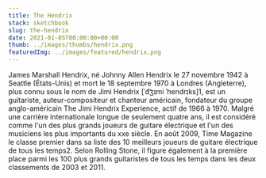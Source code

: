 ```yaml
---
title: The Hendrix
stack: sketchbook
slug: the-hendrix
date: 2021-01-05T00:00:00+00:00
thumb: ../images/thumbs/hendrix.png
featuredImg: ../images/featured/hendrix.png
---
```


James Marshall Hendrix, né Johnny Allen Hendrix le 27 novembre 1942 à Seattle (États-Unis) et mort le 18 septembre 1970 à Londres (Angleterre), plus connu sous le nom de Jimi Hendrix [ˈd͡ʒɪmi ˈhendrɪks]1, est un guitariste, auteur-compositeur et chanteur américain, fondateur du groupe anglo-américain The Jimi Hendrix Experience, actif de 1966 à 1970. Malgré une carrière internationale longue de seulement quatre ans, il est considéré comme l'un des plus grands joueurs de guitare électrique et l'un des musiciens les plus importants du xxe siècle. En août 2009, Time Magazine le classe premier dans sa liste des 10 meilleurs joueurs de guitare électrique de tous les temps2. Selon Rolling Stone, il figure également à la première place parmi les 100 plus grands guitaristes de tous les temps dans les deux classements de 2003 et 2011.


